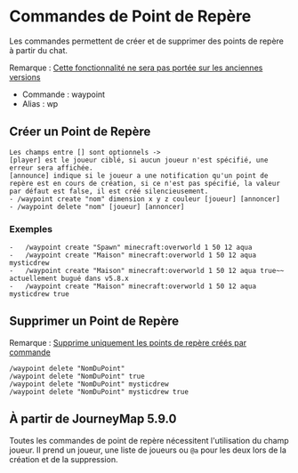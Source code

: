 # **Commandes de Point de Repère**

Les commandes permettent de créer et de supprimer des points de repère à partir du chat.

Remarque : <u>Cette fonctionnalité ne sera pas portée sur les anciennes versions</u>

- Commande : waypoint
- Alias : wp

## **Créer un Point de Repère**

```text
Les champs entre [] sont optionnels -> 
[player] est le joueur ciblé, si aucun joueur n'est spécifié, une erreur sera affichée.
[announce] indique si le joueur a une notification qu'un point de repère est en cours de création, si ce n'est pas spécifié, la valeur par défaut est false, il est créé silencieusement.
- /waypoint create "nom" dimension x y z couleur [joueur] [annoncer]
- /waypoint delete "nom" [joueur] [annoncer]
```

### **Exemples**

```text
-   /waypoint create "Spawn" minecraft:overworld 1 50 12 aqua
-   /waypoint create "Maison" minecraft:overworld 1 50 12 aqua mysticdrew
-   /waypoint create "Maison" minecraft:overworld 1 50 12 aqua true~~  actuellement bugué dans v5.8.x
-   /waypoint create "Maison" minecraft:overworld 1 50 12 aqua mysticdrew true
```

## **Supprimer un Point de Repère**

Remarque : <u>Supprime uniquement les points de repère créés par commande</u>

```text
/waypoint delete "NomDuPoint"
/waypoint delete "NomDuPoint" true
/waypoint delete "NomDuPoint" mysticdrew
/waypoint delete "NomDuPoint" mysticdrew true
```

## **À partir de JourneyMap 5.9.0**

Toutes les commandes de point de repère nécessitent l'utilisation du champ joueur. Il prend un joueur, une liste de joueurs ou `@a` pour les deux lors de la création et de la suppression.